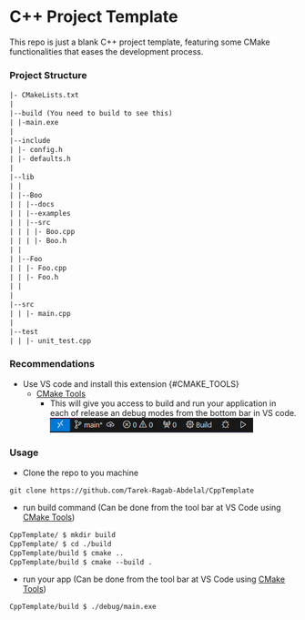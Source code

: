 # C++ Project Template

This repo is just a blank C++ project template, featuring some CMake functionalities that eases the development process.

### Project Structure

```
|- CMakeLists.txt
|
|--build (You need to build to see this)
| |-main.exe
|
|--include
| |- config.h
| |- defaults.h
|
|--lib
| |
| |--Boo
| | |--docs
| | |--examples
| | |--src
| | | |- Boo.cpp
| | | |- Boo.h
| |
| |--Foo
| | |- Foo.cpp
| | |- Foo.h
| |
|
|--src
| | |- main.cpp
|
|--test
| | |- unit_test.cpp
```

### Recommendations

- Use VS code and install this extension {#CMAKE_TOOLS}
  - [CMake Tools](https://marketplace.visualstudio.com/items?itemName=ms-vscode.cmake-tools)
    - This will give you access to build and run your application in each of release an debug modes from the bottom bar in VS code.
      ![Cmake Tools from ToolBar at VS Code](/assets/cmake_toolbar.png)

### Usage

- Clone the repo to you machine

```
git clone https://github.com/Tarek-Ragab-Abdelal/CppTemplate
```

- run build command (Can be done from the tool bar at VS Code using [CMake Tools](./#CMAKE_TOOLS))

```
CppTemplate/ $ mkdir build
CppTemplate/ $ cd ./build
CppTemplate/build $ cmake ..
CppTemplate/build $ cmake --build .
```

- run your app
  (Can be done from the tool bar at VS Code using [CMake Tools](./#CMAKE_TOOLS))

```
CppTemplate/build $ ./debug/main.exe
```
